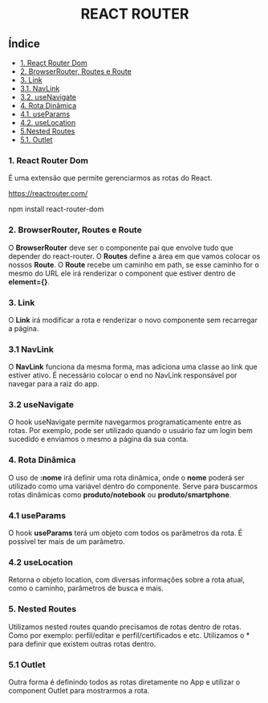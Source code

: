 <div align="center">

# REACT ROUTER
</div>


## Índice
- [1. React Router Dom](#1-react-router-dom)
- [2. BrowserRouter, Routes e Route](#2-browserrouter-routes-e-route)
- [3. Link](#3-link)
- [3.1. NavLink](#31-navlink)
- [3.2. useNavigate](#32-usenavigate)
- [4. Rota Dinâmica](#4-rota-dinâmica)
- [4.1. useParams](#41-useparams)
- [4.2. useLocation](#42-uselocation)
- [5.Nested Routes](#5-nested-routes)
- [5.1. Outlet](#51-outlet)

### 1. React Router Dom
É uma extensão que permite gerenciarmos as rotas do React.

https://reactrouter.com/

npm install react-router-dom

### 2. BrowserRouter, Routes e Route
O **BrowserRouter** deve ser o componente pai que envolve tudo que depender do react-router. O **Routes** define a área em que vamos colocar os nossos **Route**. O **Route** recebe um caminho em path, se esse caminho for o mesmo do URL ele irá renderizar o component que estiver dentro de **element={}**.

### 3. Link
O **Link** irá modificar a rota e renderizar o novo componente sem recarregar a página.
### 3.1 NavLink
O **NavLink** funciona da mesma forma, mas adiciona uma classe ao link que estiver ativo. É necessário colocar o end no NavLink responsável por navegar para a raiz do app.
### 3.2 useNavigate
O hook useNavigate permite navegarmos programaticamente entre as rotas. Por exemplo, pode ser utilizado quando o usuário faz um login bem sucedido e enviamos o mesmo a página da sua conta.

### 4. Rota Dinâmica
O uso de **:nome** irá definir uma rota dinâmica, onde o **nome** poderá ser utilizado como uma variável dentro do componente. Serve para buscarmos rotas dinâmicas como **produto/notebook** ou **produto/smartphone**.
### 4.1 useParams
O hook **useParams** terá um objeto com todos os parâmetros da rota. É possível ter mais de um parâmetro.
### 4.2 useLocation
Retorna o objeto location, com diversas informações sobre a rota atual, como o caminho, parâmetros de busca e mais.

### 5. Nested Routes
Utilizamos nested routes quando precisamos de rotas dentro de rotas. Como por exemplo: perfil/editar e perfil/certificados e etc. Utilizamos o \* para definir que existem outras rotas dentro.
### 5.1 Outlet
Outra forma é definindo todos as rotas diretamente no App e utilizar o component Outlet para mostrarmos a rota.
